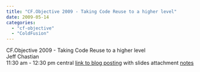 ```yaml
---
title: "CF.Objective 2009 - Taking Code Reuse to a higher level"
date: 2009-05-14
categories: 
  - "cf-objective"
  - "ColdFusion"
---
```


CF.Objective 2009 - Taking Code Reuse to a higher level  
Jeff Chastian  
11:30 am - 12:30 pm central [link to blog posting](http://alagad.com/go/blog-entry/cf-objective-2009-taking-code-reuse-to-a-higher-level "link to blog posting") with slides attachment [notes](http://docs.google.com/Doc?id=dc2sb454_213gh6wv3f3)
